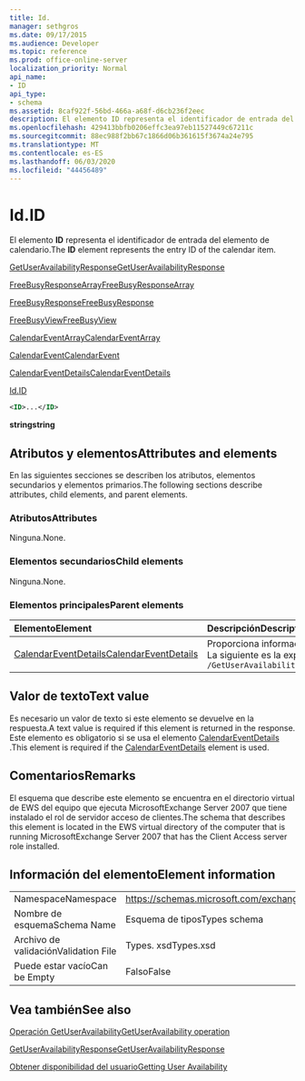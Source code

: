 ```yaml
---
title: Id.
manager: sethgros
ms.date: 09/17/2015
ms.audience: Developer
ms.topic: reference
ms.prod: office-online-server
localization_priority: Normal
api_name:
- ID
api_type:
- schema
ms.assetid: 8caf922f-56bd-466a-a68f-d6cb236f2eec
description: El elemento ID representa el identificador de entrada del elemento de calendario.
ms.openlocfilehash: 429413bbfb0206effc3ea97eb11527449c67211c
ms.sourcegitcommit: 88ec988f2bb67c1866d06b361615f3674a24e795
ms.translationtype: MT
ms.contentlocale: es-ES
ms.lasthandoff: 06/03/2020
ms.locfileid: "44456489"
---
```

# <a name="id"></a><span data-ttu-id="86775-103">Id.</span><span class="sxs-lookup"><span data-stu-id="86775-103">ID</span></span>

<span data-ttu-id="86775-104">El elemento **ID** representa el identificador de entrada del elemento de calendario.</span><span class="sxs-lookup"><span data-stu-id="86775-104">The **ID** element represents the entry ID of the calendar item.</span></span> 
  
[<span data-ttu-id="86775-105">GetUserAvailabilityResponse</span><span class="sxs-lookup"><span data-stu-id="86775-105">GetUserAvailabilityResponse</span></span>](getuseravailabilityresponse.md)
  
[<span data-ttu-id="86775-106">FreeBusyResponseArray</span><span class="sxs-lookup"><span data-stu-id="86775-106">FreeBusyResponseArray</span></span>](freebusyresponsearray.md)
  
[<span data-ttu-id="86775-107">FreeBusyResponse</span><span class="sxs-lookup"><span data-stu-id="86775-107">FreeBusyResponse</span></span>](freebusyresponse.md)
  
[<span data-ttu-id="86775-108">FreeBusyView</span><span class="sxs-lookup"><span data-stu-id="86775-108">FreeBusyView</span></span>](freebusyview.md)
  
[<span data-ttu-id="86775-109">CalendarEventArray</span><span class="sxs-lookup"><span data-stu-id="86775-109">CalendarEventArray</span></span>](calendareventarray.md)
  
[<span data-ttu-id="86775-110">CalendarEvent</span><span class="sxs-lookup"><span data-stu-id="86775-110">CalendarEvent</span></span>](calendarevent.md)
  
[<span data-ttu-id="86775-111">CalendarEventDetails</span><span class="sxs-lookup"><span data-stu-id="86775-111">CalendarEventDetails</span></span>](calendareventdetails.md)
  
[<span data-ttu-id="86775-112">Id.</span><span class="sxs-lookup"><span data-stu-id="86775-112">ID</span></span>](id.md)
  
```xml
<ID>...</ID>
```

 <span data-ttu-id="86775-113">**string**</span><span class="sxs-lookup"><span data-stu-id="86775-113">**string**</span></span>
## <a name="attributes-and-elements"></a><span data-ttu-id="86775-114">Atributos y elementos</span><span class="sxs-lookup"><span data-stu-id="86775-114">Attributes and elements</span></span>

<span data-ttu-id="86775-115">En las siguientes secciones se describen los atributos, elementos secundarios y elementos primarios.</span><span class="sxs-lookup"><span data-stu-id="86775-115">The following sections describe attributes, child elements, and parent elements.</span></span>
  
### <a name="attributes"></a><span data-ttu-id="86775-116">Atributos</span><span class="sxs-lookup"><span data-stu-id="86775-116">Attributes</span></span>

<span data-ttu-id="86775-117">Ninguna.</span><span class="sxs-lookup"><span data-stu-id="86775-117">None.</span></span>
  
### <a name="child-elements"></a><span data-ttu-id="86775-118">Elementos secundarios</span><span class="sxs-lookup"><span data-stu-id="86775-118">Child elements</span></span>

<span data-ttu-id="86775-119">Ninguna.</span><span class="sxs-lookup"><span data-stu-id="86775-119">None.</span></span>
  
### <a name="parent-elements"></a><span data-ttu-id="86775-120">Elementos principales</span><span class="sxs-lookup"><span data-stu-id="86775-120">Parent elements</span></span>

|<span data-ttu-id="86775-121">**Elemento**</span><span class="sxs-lookup"><span data-stu-id="86775-121">**Element**</span></span>|<span data-ttu-id="86775-122">**Descripción**</span><span class="sxs-lookup"><span data-stu-id="86775-122">**Description**</span></span>|
|:-----|:-----|
|[<span data-ttu-id="86775-123">CalendarEventDetails</span><span class="sxs-lookup"><span data-stu-id="86775-123">CalendarEventDetails</span></span>](calendareventdetails.md) <br/> |<span data-ttu-id="86775-124">Proporciona información adicional para un evento de calendario.</span><span class="sxs-lookup"><span data-stu-id="86775-124">Provides additional information for a calendar event.</span></span>  <br/> <span data-ttu-id="86775-125">La siguiente es la expresión XPath a este elemento:</span><span class="sxs-lookup"><span data-stu-id="86775-125">The following is the XPath expression to this element:</span></span>  <br/>  `/GetUserAvailabilityResponse/FreeBusyResponseArray/FreeBusyResponse/FreeBusyView/CalendarEventArray/CalendarEvent[i]/CalendarEventDetails` <br/> |
   
## <a name="text-value"></a><span data-ttu-id="86775-126">Valor de texto</span><span class="sxs-lookup"><span data-stu-id="86775-126">Text value</span></span>

<span data-ttu-id="86775-127">Es necesario un valor de texto si este elemento se devuelve en la respuesta.</span><span class="sxs-lookup"><span data-stu-id="86775-127">A text value is required if this element is returned in the response.</span></span> <span data-ttu-id="86775-128">Este elemento es obligatorio si se usa el elemento [CalendarEventDetails](calendareventdetails.md) .</span><span class="sxs-lookup"><span data-stu-id="86775-128">This element is required if the [CalendarEventDetails](calendareventdetails.md) element is used.</span></span> 
  
## <a name="remarks"></a><span data-ttu-id="86775-129">Comentarios</span><span class="sxs-lookup"><span data-stu-id="86775-129">Remarks</span></span>

<span data-ttu-id="86775-130">El esquema que describe este elemento se encuentra en el directorio virtual de EWS del equipo que ejecuta MicrosoftExchange Server 2007 que tiene instalado el rol de servidor acceso de clientes.</span><span class="sxs-lookup"><span data-stu-id="86775-130">The schema that describes this element is located in the EWS virtual directory of the computer that is running MicrosoftExchange Server 2007 that has the Client Access server role installed.</span></span>
  
## <a name="element-information"></a><span data-ttu-id="86775-131">Información del elemento</span><span class="sxs-lookup"><span data-stu-id="86775-131">Element information</span></span>

|||
|:-----|:-----|
|<span data-ttu-id="86775-132">Namespace</span><span class="sxs-lookup"><span data-stu-id="86775-132">Namespace</span></span>  <br/> |https://schemas.microsoft.com/exchange/services/2006/types  <br/> |
|<span data-ttu-id="86775-133">Nombre de esquema</span><span class="sxs-lookup"><span data-stu-id="86775-133">Schema Name</span></span>  <br/> |<span data-ttu-id="86775-134">Esquema de tipos</span><span class="sxs-lookup"><span data-stu-id="86775-134">Types schema</span></span>  <br/> |
|<span data-ttu-id="86775-135">Archivo de validación</span><span class="sxs-lookup"><span data-stu-id="86775-135">Validation File</span></span>  <br/> |<span data-ttu-id="86775-136">Types. xsd</span><span class="sxs-lookup"><span data-stu-id="86775-136">Types.xsd</span></span>  <br/> |
|<span data-ttu-id="86775-137">Puede estar vacío</span><span class="sxs-lookup"><span data-stu-id="86775-137">Can be Empty</span></span>  <br/> |<span data-ttu-id="86775-138">Falso</span><span class="sxs-lookup"><span data-stu-id="86775-138">False</span></span>  <br/> |
   
## <a name="see-also"></a><span data-ttu-id="86775-139">Vea también</span><span class="sxs-lookup"><span data-stu-id="86775-139">See also</span></span>



[<span data-ttu-id="86775-140">Operación GetUserAvailability</span><span class="sxs-lookup"><span data-stu-id="86775-140">GetUserAvailability operation</span></span>](getuseravailability-operation.md)
  
[<span data-ttu-id="86775-141">GetUserAvailabilityResponse</span><span class="sxs-lookup"><span data-stu-id="86775-141">GetUserAvailabilityResponse</span></span>](getuseravailabilityresponse.md)


[<span data-ttu-id="86775-142">Obtener disponibilidad del usuario</span><span class="sxs-lookup"><span data-stu-id="86775-142">Getting User Availability</span></span>](https://msdn.microsoft.com/library/d4133fcb-9b0f-4e6b-aadf-a389da83516a%28Office.15%29.aspx)

